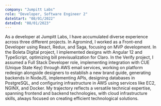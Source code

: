 ```yaml
---
company: "Jumpitt Labs"
role: "Developer, Software Engineer 2"
dateStart: "08/01/2022"
dateEnd: "08/01/2023"
---
```

As a developer at Jumpitt Labs, I have accumulated diverse experience across three different projects. In Agromind, I worked as a Front-end Developer using React, Redux, and Saga, focusing on MVP development. In the Boleta Digital project, I implemented designs with Angular 12 and TypeScript, optimizing bill previsualization for Claro. In the Verify project, I assumed a Full Stack Developer role, implementing integration with CUE (Unique State Key) through AWS email services, working on platform redesign alongside designers to establish a new brand guide, generating backends in NodeJS, implementing APIs, designing databases in PostgreSQL, and configuring infrastructure in AWS using services like EC2, NGINX, and Docker. My trajectory reflects a versatile technical expertise, spanning frontend and backend technologies, with cloud infrastructure skills, always focused on creating efficient technological solutions.
